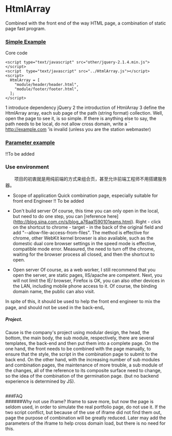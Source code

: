 # HtmlArray
Combined with the front end of the way HTML page, a combination of static page fast program.

### [Simple Example](https://github.com/dingdong-io/HtmlArray/blob/master/examples/easy.html)
Core code 

    <script type="text/javascript" src="other/jquery-2.1.4.min.js"></script>
    <script  type="text/javascript" src="../HtmlArray.js"></script>
    <script>
      HtmlArray = [
        "module/header/header.html",
        "module/footer/footer.html",
      ];
    </script>
1 introduce dependency jQuery
2 the introduction of HtmlArray
3 define the HtmlArray array, each sub page of the path (string format) collection.
Well, open the page to see it, is so simple.
If there is anything else to say, the path needs to be local, do not allow cross domain, write a ` http://example.com 'is invalid (unless you are the station webmaster)
  
### [Parameter example](https://github.com/dingdong-io/HtmlArray/blob/master/examples/AllConfig.html)
  !!To be added

### Use environment
　　项目的初衷就是用纯前端的方式来组合页，甚至允许前端工程师不用搭建服务器。

*  Scope of application
Quick combination page, especially suitable for front end Engineer
!! To be added 
  
* Don't build server
Of course, this time you can only open in the local, but need to do one step, you can [reference here] (http://blog.sina.com.cn/s/blog_a76aa1590101eams.html). Right - click on the shortcut to chrome - target - in the back of the original field and add "--allow-file-access-from-files".
The method is effective for chrome, other WebKit kernel browser is also available, such as the domestic dual core browser settings in the speed mode is effective, compatible mode error.
Measured, the need to turn off the chrome, waiting for the browser process all closed, and then the shortcut to open.
  
*  Open server
Of course, as a web worker, I still recommend that you open the server, are static pages, IIS/apache are competent. Next, you will not limit the IE/ browser, Firefox is OK, you can also other devices in the LAN, including mobile phone access to it.
Of course, the binding domain name, the public can also visit.
  
In spite of this, it should be used to help the front end engineer to mix the page, and should not be used in the back-end。
  
  
##### Project.
Cause is the company's project using modular design, the head, the bottom, the main body, the sub module, respectively, there are several templates, the back-end and then put them into a complete page.
On the one hand, the front needs to be combined with the page manually, to ensure that the style, the script in the combination page to submit to the back end. On the other hand, with the increasing number of sub modules and combination pages, the maintenance of more trouble, a sub module of the changes, all of the reference to its composite surface need to change, so the idea of the combination of the germination page. (but no backend experience is determined by JS).
  
##  
###FAQ  
######Why not use iframe?
Iframe to save more, but now the page is seldom used, in order to simulate the real portfolio page, do not use it. If the two script conflict, but because of the use of iframe did not find them out, page the purpose of combination will be greatly reduced.
Later may add the parameters of the iframe to help cross domain load, but there is no need for this.


